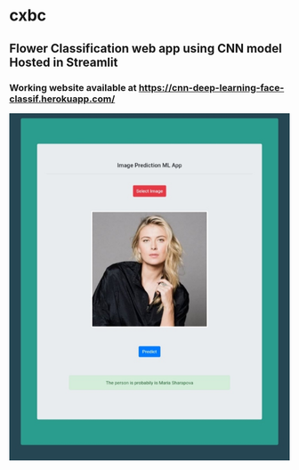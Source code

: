 # cxbc


## Flower Classification web app using CNN model Hosted in Streamlit

### Working website available at https://cnn-deep-learning-face-classif.herokuapp.com/


![alt text](https://github.com/aromaljosebaby/ml_face_classification_in_django/blob/main/demo.jpeg)
